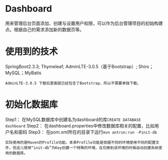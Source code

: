 # Dashboard

用来管理后台页面添加、创建与设置用户权限，可以作为后台管理项目的初始构建点。根据自己的需求添加新的数据页等。

# 使用到的技术

SpringBoot2.3.3; Thymeleaf; AdminLTE-3.0.5（基于Bootstrap）; Shiro；MySQL；MyBatis

```
AdminLTE-3.0.5 下载后里面就已经包含了Bootstrap，所以不需要单独下载。
```

# 初始化数据库

Step1： 在MySQL数据库中创建名为dashboard的库`CREATE DATABASE dashboard`
Step2： 在dashboard.properties中修改数据库相关的配置，比如用户名和密码
Step3： 在pom.xml所在的目录下运行`mvn antrun:run -Pinit-db`

```
实际使用的是Maven的Profile功能。本来Profile功能是依据不同的环境使用不同的配置文件，但这儿使用“init-db”为Key创建一个特殊的环境，在切换到该环境的时候自动创建系统使用的数据库。


```
